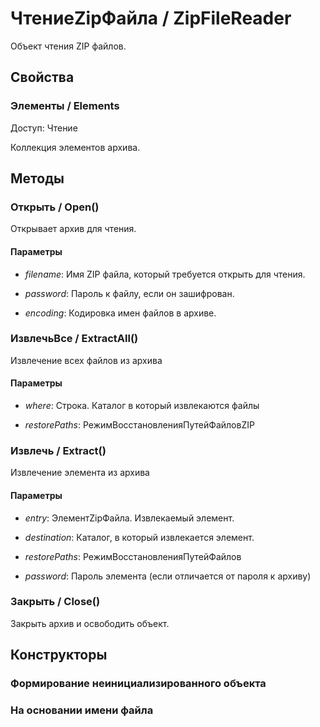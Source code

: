 
# ЧтениеZipФайла / ZipFileReader

    
    
Объект чтения ZIP файлов.


  
  
## Свойства
    
### Элементы / Elements
Доступ: Чтение
    
    
Коллекция элементов архива.


  
  
## Методы
    
### Открыть / Open()
    
    
    
Открывает архив для чтения.


  
  
#### Параметры

* *filename*: Имя ZIP файла, который требуется открыть для чтения.

* *password*: Пароль к файлу, если он зашифрован.

* *encoding*: Кодировка имен файлов в архиве.

### ИзвлечьВсе / ExtractAll()
    
    
    
Извлечение всех файлов из архива


  
  
#### Параметры

* *where*: Строка. Каталог в который извлекаются файлы

* *restorePaths*: РежимВосстановленияПутейФайловZIP

### Извлечь / Extract()
    
    
    
Извлечение элемента из архива


  
  
#### Параметры

* *entry*: ЭлементZipФайла. Извлекаемый элемент.

* *destination*: Каталог, в который извлекается элемент.

* *restorePaths*: РежимВосстановленияПутейФайлов

* *password*: Пароль элемента (если отличается от пароля к архиву)

### Закрыть / Close()
    
    
    
Закрыть архив и освободить объект.


  
  
## Конструкторы

  
### Формирование неинициализированного объекта
### На основании имени файла